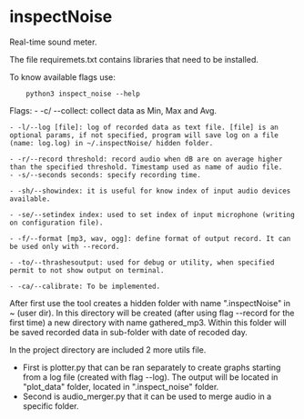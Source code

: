# inspectNoise
Real-time sound meter.

The file requiremets.txt contains libraries that need to be installed.

To know available flags use:

        python3 inspect_noise --help

Flags:
    - -c/ --collect: collect data as Min, Max and Avg.

    - -l/--log [file]: log of recorded data as text file. [file] is an optional params, if not specified, program will save log on a file (name: log.log) in ~/.inspectNoise/ hidden folder.

    - -r/--record threshold: record audio when dB are on average higher than the specified threshold. Timestamp used as name of audio file.
    - -s/--seconds seconds: specify recording time.

    - -sh/--showindex: it is useful for know index of input audio devices available.

    - -se/--setindex index: used to set index of input microphone (writing on configuration file).

    - -f/--format [mp3, wav, ogg]: define format of output record. It can be used only with --record.

    - -to/--thrashesoutput: used for debug or utility, when specified permit to not show output on terminal.
    
    - -ca/--calibrate: To be implemented.

After first use the tool creates a hidden folder with name ".inspectNoise" in ~ (user dir).
In this directory will be created (after using flag --record for the first time) a new
directory with name gathered_mp3. Within this folder will be saved recorded data in sub-folder
with date of recoded day.

In the project directory are included 2 more utils file.
  - First is plotter.py that can be ran separately to create graphs starting from a log file
    (created with flag --log). The output will be located in "plot_data" folder, located in
    ".inspect_noise" folder.
  - Second is audio_merger.py that it can be used to merge audio in a specific folder.
